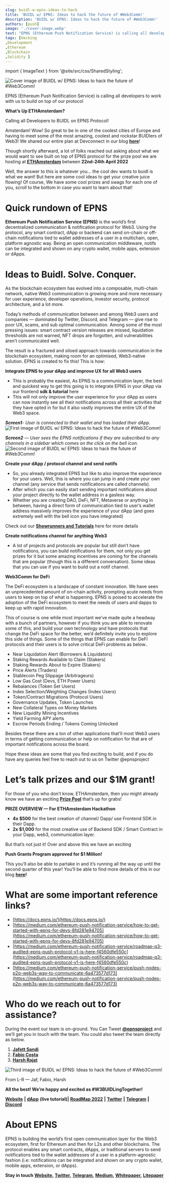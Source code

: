 ```yaml
---
slug: buidl-w-epns-ideas-to-hack
title: 'BUIDL w/ EPNS: Ideas to hack the future of #Web3Comm!'
description: 'BUIDL w/ EPNS: Ideas to hack the future of #Web3Comm!'
authors: [push]
image: './cover-image.webp'
text: "EPNS (Ethereum Push Notification Service) is calling all developers to work with us to build on top of our protocol"
tags: [Hacking
,Development
,Ethereum
,Blockchain
,Solidity ]
---
```

import { ImageText } from '@site/src/css/SharedStyling';

![Cover image of BUIDL w/ EPNS: Ideas to hack the future of #Web3Comm!](./cover-image.webp)

<!--truncate-->

EPNS (Ethereum Push Notification Service) is calling all developers to work with us to build on top of our protocol

**What’s Up ETHAmsterdam?**

Calling all Developers to BUIDL on EPNS Protocol!

Amsterdam! Wow! So great to be in one of the coolest cities of Europe and having to meet some of the most amazing, coolest and rockstar BUIDlers of Web3! We shared our entire plan at Devconnect in our blog [**here**](https://medium.com/ethereum-push-notification-service/devconnect-2022-epns-is-all-set-to-meet-you-e5dbd3d16e96)!

Though shortly afterward, a lot of folks reached out asking about what we would want to see built on top of EPNS protocol for the prize pool we are hosting at [**ETHAmsterdam**](https://amsterdam.ethglobal.com/) between **22nd-24th April 2022**

Well, the answer to this is whatever you… the cool dev wants to buidl is what we want! But here are some cool ideas to get your creative juice flowing! Of course, We have some cool prizes and swags for each one of you, scroll to the bottom in case you want to learn about that!

Quick rundown of EPNS
=====================

**Ethereum Push Notification Service (EPNS)** is the world’s first decentralized communication & notification protocol for Web3. Using the protocol, any smart contract, dApp or backend can send on-chain or off-chain notifications tied to wallet addresses of a user in a multichain, open, platform agnostic way. Being an open communication middleware, notifs can be integrated and shown on any crypto wallet, mobile apps, extension or dApps.

Ideas to Buidl. Solve. Conquer.
===============================

As the blockchain ecosystem has evolved into a composable, multi-chain network, native Web3 communication is growing more and more necessary for user experience, developer operations, investor security, protocol architecture, and a lot more.

Today’s methods of communication between and among Web3 users and companies — dominated by Twitter, Discord, and Telegram — give rise to poor UX, scams, and sub optimal communication. Among some of the most pressing issues: smart contract version releases are missed, liquidation thresholds are not warned, NFT drops are forgotten, and vulnerabilities aren’t communicated well.

The result is a fractured and siloed approach towards communication in the blockchain ecosystem, making room for an optimised, Web3-native solution. EPNS is created to fix this! This is how:

**Integrate EPNS to your dApp and improve UX for all Web3 users**

*   This is probably the easiest, As EPNS is a communication layer, the best and quickest way to get this going is to integrate EPNS in your dApp via our frontend **sdk & tutorial** here
*   This will not only improve the user experience for your dApp as users can now instantly see all their notifications across all their activities that they have opted in for but it also vastly improves the entire UX of the Web3 space.

**_Screen1_**_\- User is connected to their wallet and has loaded their dApp._
![First image of BUIDL w/ EPNS: Ideas to hack the future of #Web3Comm!](./image-1.webp)


**_Screen2_** _— User sees the EPNS notifications if they are subscribed to any channels in a sidebar which comes on the click on the bell icon._
![Second image of BUIDL w/ EPNS: Ideas to hack the future of #Web3Comm!](./image-2.webp)


**Create your dApp / protocol channel and send notifs**

*   So, you already integrated EPNS but like to also improve the experience for your users. Well, this is where you can jump in and create your own channel (any service that sends notifications are called channels).
*   After which you can easily start sending important notifications about your project directly to the wallet address in a gasless way.
*   Whether you are creating DAO, DeFi, NFT, Metaverse or anything in between, having a direct form of communication tied to user’s wallet address massively improves the experience of your dApp (and goes extremely well with the bell icon you have integrated)

Check out our [**Showrunners and Tutorials**](https://docs.epns.io/developer-zone/developer-guides/working-with-showrunners) here for more details

**Create notifications channel for anything Web3**

*   A lot of projects and protocols are popular but still don’t have notifications, you can build notifications for them, not only you get prizes for it but some amazing incentives are coming for the channels that are popular (though this is a different conversation). Some ideas that you can use if you want to build out a notif channel.

**Web3Comm for DeFi**

The DeFi ecosystem is a landscape of constant innovation. We have seen an unprecedented amount of on-chain activity, prompting acute needs from users to keep on top of what is happening. EPNS is poised to accelerate the adoption of the DeFi ecosystem to meet the needs of users and dapps to keep up with rapid innovation.

This of course is one while most important we’ve made quite a headway with a bunch of partners, however if you think you are able to renovate some of this, and build your own technology and have protocols that change the DeFi space for the better, we’d definitely invite you to explore this side of things. Some of the things that EPNS can enable for DeFI protocols and their users is to solve critical DeFi problems as below..

*   Near Liquidation Alert (Borrowers & Liquidators)
*   Staking Rewards Available to Claim (Stakers)
*   Staking Rewards About to Expire (Stakers)
*   Price Alerts (Traders)
*   Stablecoin Peg Slippage (Arbitrageurs)
*   Low Gas Cost (Devs, ETH Power Users)
*   Rebalances (Token Set Users)
*   Index Selection/Weighting Changes (Index Users)
*   Token/Contract Migrations (Protocol Users)
*   Governance Updates, Token Launches
*   New Collateral Types on Money Markets
*   New Liquidity Mining Incentives
*   Yield Farming APY alerts
*   Escrow Periods Ending / Tokens Coming Unlocked

Besides these there are a ton of other applications that’ll most Web3 users in terms of getting communication or help on notification for that are of important notifications across the board.

Hope these ideas are some that you find exciting to build, and if you do have any queries feel free to reach out to us on Twitter @epnsproject

**Let’s talk prizes and our $1M grant!**
========================================

For those of you who don’t know, ETHAmsterdam, then you might already know we have an exciting [**Prize Pool**](https://showcase.ethglobal.com/ethamsterdam/prizes) that’s up for grabs!

**PRIZE OVERVIEW — For ETHAmsterdam Hackathon**

*   **4x $500** for the best creation of channel/ Dapp/ use Frontend SDK in their Dapp.
*   **2x $1,000** for the most creative use of Backend SDK / Smart Contract in your Dapp, web3, communication layer.

But that’s not just it! Over and above this we have an exciting

**Push Grants Program approved for $1 Million!**

This you’ll also be able to partake in and it’s running all the way up until the second quarter of this year! You’ll be able to find more details of this in our blog [**here**](https://medium.com/ethereum-push-notification-service/push-grants-program-going-live-6841515f95d8)**!**

What are some important reference links?
========================================

*   [https://docs.epns.io/](https://docs.epns.io/)
*   [https://medium.com/ethereum-push-notification-service/how-to-get-started-with-epns-for-devs-8fd281e94705](https://medium.com/ethereum-push-notification-service/how-to-get-started-with-epns-for-devs-8fd281e94705)
*   [https://medium.com/ethereum-push-notification-service/roadmap-q3-audited-epns-push-protocol-v1-is-here-f4560dfe550c](https://medium.com/ethereum-push-notification-service/roadmap-q3-audited-epns-push-protocol-v1-is-here-f4560dfe550c)
*   [https://medium.com/ethereum-push-notification-service/push-nodes-p2p-web3s-way-to-communicate-6a473577d173](https://medium.com/ethereum-push-notification-service/push-nodes-p2p-web3s-way-to-communicate-6a473577d173)

Who do we reach out to for assistance?
======================================

During the event our team is on-ground. You Can Tweet [**@epnsproject**](http://twitter.com/epnsproject) and we’ll get you in touch with the team. You could also tweet the team directly as below.

1.  [**Jafett Sandi**](http://twitter.com/jafetsc)
2.  [**Fabio Costa**](http://twitter.com/learn4life6)
3.  [**Harsh Rajat**](http://twitter.com/harshrajat)

![Third image of BUIDL w/ EPNS: Ideas to hack the future of #Web3Comm!](./image-3.webp)


<ImageText>From L-R — Jaf, Fabio, Harsh</ImageText>

**All the best! We’re happy and excited as #W3BUIDLingTogether!**

[**Website**](http://epns.io/) **|** [**dApp**](https://github.com/push-protocol/push-website/embed-demo-app) **(live tutorial)|** [**RoadMap 2022**](https://medium.com/ethereum-push-notification-service/epns-roadmap-2022-2698ab153c1a) **|** [**Twitter**](http://twitter.com/epnsproject) **|** [**Telegram**](https://t.me/epnsproject) **|** [**Discord**](https://discord.com/invite/YVPB99F9W5)

**About EPNS**
==============

EPNS is building the world’s first open communication layer for the Web3 ecosystem, first for Ethereum and then for L2s and other blockchains. The protocol enables any smart contracts, dApps, or traditional servers to send notifications tied to the wallet addresses of a user in a platform-agnostic fashion (i.e: notifications can be integrated and shown on any crypto wallet, mobile apps, extension, or dApps).

**Stay in touch** [**Website**](https://epns.io/)**,** [**Twitter**](https://twitter.com/epnsproject)**,** [**Telegram**](https://t.me/epnsproject)**,** [**Medium**](https://medium.com/ethereum-push-notification-service)**,** [**Whitepaper**](https://whitepaper.epns.io/)**,** [**Litepaper**](https://medium.com/ethereum-push-notification-service/ethereum-push-notification-service-litepaper-e7ca0a662862)
